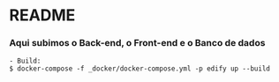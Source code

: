 # README

### Aqui subimos o Back-end, o Front-end e o Banco de dados

```
- Build:
$ docker-compose -f _docker/docker-compose.yml -p edify up --build

```
